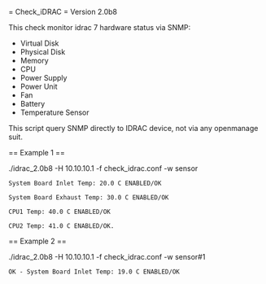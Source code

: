 = Check_iDRAC =
Version 2.0b8

This check monitor idrac 7 hardware status via SNMP:
- Virtual Disk
- Physical Disk
- Memory
- CPU
- Power Supply
- Power Unit
- Fan
- Battery
- Temperature Sensor

This script query SNMP directly to IDRAC device, not via any openmanage suit.

== Example 1 ==

./idrac_2.0b8 -H 10.10.10.1 -f check_idrac.conf -w sensor

```
System Board Inlet Temp: 20.0 C ENABLED/OK

System Board Exhaust Temp: 30.0 C ENABLED/OK

CPU1 Temp: 40.0 C ENABLED/OK

CPU2 Temp: 41.0 C ENABLED/OK.
```



== Example 2 ==

./idrac_2.0b8 -H 10.10.10.1 -f check_idrac.conf -w sensor#1

```
OK - System Board Inlet Temp: 19.0 C ENABLED/OK
```
